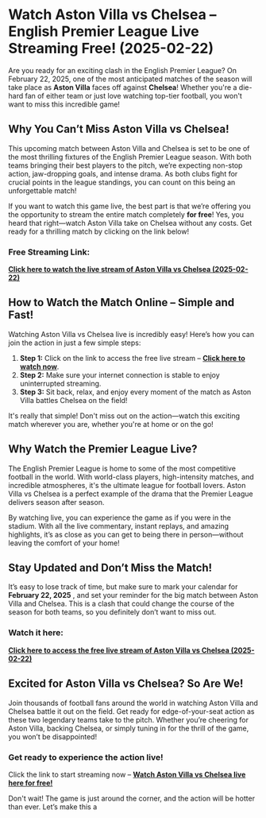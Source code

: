 # Watch Aston Villa vs Chelsea – English Premier League Live Streaming Free! (2025-02-22)

Are you ready for an exciting clash in the English Premier League? On February 22, 2025, one of the most anticipated matches of the season will take place as **Aston Villa** faces off against **Chelsea**! Whether you're a die-hard fan of either team or just love watching top-tier football, you won't want to miss this incredible game!

## Why You Can’t Miss Aston Villa vs Chelsea!

This upcoming match between Aston Villa and Chelsea is set to be one of the most thrilling fixtures of the English Premier League season. With both teams bringing their best players to the pitch, we’re expecting non-stop action, jaw-dropping goals, and intense drama. As both clubs fight for crucial points in the league standings, you can count on this being an unforgettable match!

If you want to watch this game live, the best part is that we’re offering you the opportunity to stream the entire match completely **for free**! Yes, you heard that right—watch Aston Villa take on Chelsea without any costs. Get ready for a thrilling match by clicking on the link below!

### **Free Streaming Link:**

[**Click here to watch the live stream of Aston Villa vs Chelsea (2025-02-22)**](https://tinyurl.com/livestreamfreeo?st=Aston+Villa+vs+Chelsea&si=gh)

## How to Watch the Match Online – Simple and Fast!

Watching Aston Villa vs Chelsea live is incredibly easy! Here’s how you can join the action in just a few simple steps:

1. **Step 1:** Click on the link to access the free live stream – [**Click here to watch now**](https://tinyurl.com/livestreamfreeo?st=Aston+Villa+vs+Chelsea&si=gh).
2. **Step 2:** Make sure your internet connection is stable to enjoy uninterrupted streaming.
3. **Step 3:** Sit back, relax, and enjoy every moment of the match as Aston Villa battles Chelsea on the field!

It's really that simple! Don't miss out on the action—watch this exciting match wherever you are, whether you're at home or on the go!

## Why Watch the Premier League Live?

The English Premier League is home to some of the most competitive football in the world. With world-class players, high-intensity matches, and incredible atmospheres, it's the ultimate league for football lovers. Aston Villa vs Chelsea is a perfect example of the drama that the Premier League delivers season after season.

By watching live, you can experience the game as if you were in the stadium. With all the live commentary, instant replays, and amazing highlights, it’s as close as you can get to being there in person—without leaving the comfort of your home!

## Stay Updated and Don’t Miss the Match!

It’s easy to lose track of time, but make sure to mark your calendar for **February 22, 2025** , and set your reminder for the big match between Aston Villa and Chelsea. This is a clash that could change the course of the season for both teams, so you definitely don’t want to miss out.

### **Watch it here:**

[**Click here to access the free live stream of Aston Villa vs Chelsea (2025-02-22)**](https://tinyurl.com/livestreamfreeo?st=Aston+Villa+vs+Chelsea&si=gh)

## Excited for Aston Villa vs Chelsea? So Are We!

Join thousands of football fans around the world in watching Aston Villa and Chelsea battle it out on the field. Get ready for edge-of-your-seat action as these two legendary teams take to the pitch. Whether you’re cheering for Aston Villa, backing Chelsea, or simply tuning in for the thrill of the game, you won’t be disappointed!

### **Get ready to experience the action live!**

Click the link to start streaming now – [**Watch Aston Villa vs Chelsea live here for free!**](https://tinyurl.com/livestreamfreeo?st=Aston+Villa+vs+Chelsea&si=gh)

Don't wait! The game is just around the corner, and the action will be hotter than ever. Let’s make this a

